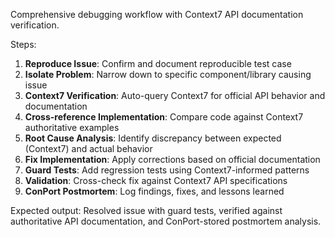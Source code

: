 Comprehensive debugging workflow with Context7 API documentation verification.

Steps:
1. **Reproduce Issue**: Confirm and document reproducible test case
2. **Isolate Problem**: Narrow down to specific component/library causing issue
3. **Context7 Verification**: Auto-query Context7 for official API behavior and documentation
4. **Cross-reference Implementation**: Compare code against Context7 authoritative examples
5. **Root Cause Analysis**: Identify discrepancy between expected (Context7) and actual behavior
6. **Fix Implementation**: Apply corrections based on official documentation
7. **Guard Tests**: Add regression tests using Context7-informed patterns
8. **Validation**: Cross-check fix against Context7 API specifications
9. **ConPort Postmortem**: Log findings, fixes, and lessons learned

Expected output: Resolved issue with guard tests, verified against authoritative API documentation, and ConPort-stored postmortem analysis.
